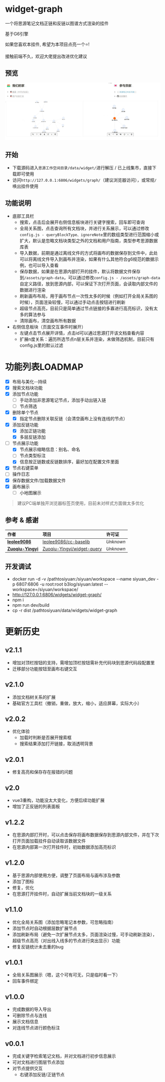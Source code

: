 
# widget-graph

一个将思源笔记文档正链和反链以图谱方式渲染的挂件

基于G6引擎

如果您喜欢本挂件, 希望为本项目点亮一个⭐!

接触前端不久，欢迎大佬提出改进优化建议

## 预览

![preview-relative](./preview.png)

## 开始

- 下载源码进入`思源工作空间目录/data/widget/`进行解压 / 已上线集市，直接下载即可使用
- 访问`http://127.0.0.1:6806/widgets/graph/`（建议浏览器访问），或常规`/`唤出挂件使用

## 功能说明

- 底部工具栏
  - 搜索，点击后会展开右侧信息板块进行关键字搜索，回车即可查询
  - 全局关系图，点击查询所有文档块，并进行关系展示，可以通过修改`config.js - queryBlockType、ignoreNote`里的数组类型进行范围缩小或扩大，默认是忽略文档块类型之外的文档和用户指南，类型参考思源数据库表
  - 导入数据，前期是通过离线文件的方式将画布的数据保存到文件中，此处可以将离线文件导入到画布并渲染，如果有什么其他符合g6规范的数据示例，也可以导入查看
  - 保存数据，如果是在思源内部打开的挂件，默认将数据文件保存到`/assets/graph-data`，可以通过修改`config.js - /assets/graph-data`自定义路径，放到思源内部，可以保证下次打开页面，会读取内部文件的数据进行渲染
  - 刷新画布布局，用于画布节点一次性太多的时候（例如打开全局关系图的时候），页面渲染较慢，可以通过手动点击按钮进行刷新
  - 超级节点高亮，目前只是简单通过节点链接的多寡进行高亮标识，没有太多的算法参与
  - 清除画布，清空画布所有数据
- 右侧信息板块（页面交互事件时展开）
  - 左键点击节点展开详情，点击id可以通过思源打开该文档查看内容
  - 扩展n度关系：遍历所选节点n层关系并渲染，未做筛选机制，目前只有config.js里的默认过滤



# 功能列表LOADMAP

- [x] 布局与美化--持续
- [x] 搜索文档块功能
- [x] 添加节点功能
  - [ ] 手动添加非思源笔记节点，添加手动出链入链
  - [ ] 节点筛选
- [x] 删除单个节点
  - [x] 指定节点删除关联反链（会清空画布上没有连线的节点）
- [x] 添加反链功能
  - [x] 添加正链功能
  - [x] 多层反链添加
- [ ] 节点展示功能
  - [x] 节点展示缩略信息：别名、命名
  - [ ] 节点类型标注
  - [x] 信息按正链数或反链数排序，最好加在配置文件里面
- [x] 节点右键菜单
- [ ] 操作日志
- [x] 保存数据文件/加载数据文件
- [x] 画布展示
  - [ ] 小地图展示

> 建议PC端单独开浏览器标签页使用，目前未对样式方面做太多优化

## 参考 & 感谢

|作者|项目|许可证|
| :------------------------------------------------------| :------------------------------------------------------------------| :------------|
|**[leolee9086](https://github.com/leolee9086)**|[leolee9086/cc-baselib](https://github.com/leolee9086/cc-baselib)|*Unknown*|
|**[Zuoqiu-Yingyi](https://github.com/Zuoqiu-Yingyi)**|[Zuoqiu-Yingyi/widget-query](https://github.com/Zuoqiu-Yingyi/widget-query)|*Unknown*|



## 开发调试

- docker run -d -v /pathtosiyuan:/siyuan/workspace  --name siyuan_dev -p 6807:6806 -u root:root b3log/siyuan:latest --workspace=/siyuan/workspace/
- http://127.0.0.1:6806/widgets/widget-graph/
- npm i 
- npm run dev/build
- cp -r dist /pathtosiyuan/data/widgets/widget-graph


# 更新历史

## v2.1.1

- 增加对顶栏按钮的支持，需增加顶栏按钮需补充代码块到思源代码段配置里
- 迁移部分功能按钮至画布右键交互

## v2.1.0

- 添加文档树关系的扩展
- 基础官方工具栏（撤销，重做，放大，缩小，适应屏幕，实际大小）

## v2.0.2

- 优化体验
  - 加载时判断是否展开搜索框
  - 搜索结果添加打开链接，取消透明背景

## v2.0.1

- 修复高亮和保存存在报错的问题

## v2.0

- vue3重构，功能没太大变化，方便后续功能扩展
- 增加了正反链的列表面板

## v1.2.2

- 在思源内部打开时，可以点击保存将画布数据保存到思源内部文件，并在下次打开页面加载挂件自动读取该数据文件
- 在思源内部第一次打开挂件时，初始数据添加高亮标识

## v1.2.0

- 基于思源内部使用方便，调整了页面布局与画布涉及参数
- 添加了图标
- 修复，优化
- 在思源打开挂件时，自动扩展当前文档块的一级关系

## v1.1.0

- 优化全局关系图（添加忽略笔记本参数，可忽略指南）
- 添加节点时自动根据层数扩展节点
- 添加刷新布局（避免一次扩展节点太多，页面渲染过慢，可手动刷新渲染），超级节点高亮（对出线入线多的节点进行突出显示）功能
- 修复反链统计未去重的bug

## v1.0.1

- 全局关系图展示（嗯，这个可有可无，只是临时看一下）
- 回车事件绑定

## v1.0.0

- 完成数据的导入导出
- 可删除节点与连线
- 展示文档信息
- 对连线节点进行颜色标注

## v0.0.1

- 完成关键字检索笔记文档，并对文档进行初步信息展示
- 可对文档进行图层节点添加
- 对节点提供交互
  - 右键添加反链/正链节点
